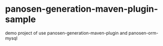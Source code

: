# panosen-generation-maven-plugin-sample
demo project of use panosen-generation-maven-plugin and panosen-orm-mysql
